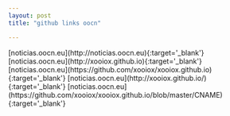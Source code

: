 ```yaml
---
layout: post
title: "github links oocn"

---
```



<tr><td>[noticias.oocn.eu](http://noticias.oocn.eu){:target='_blank'}</td>	[noticias.oocn.eu](http://xooiox.github.io){:target='_blank'}	[noticias.oocn.eu](https://github.com/xooiox/xooiox.github.io){:target='_blank'}	[noticias.oocn.eu](http://xooiox.github.io/){:target='_blank'}	[noticias.oocn.eu](https://github.com/xooiox/xooiox.github.io/blob/master/CNAME){:target='_blank'}</tr>
